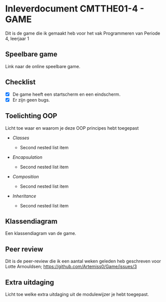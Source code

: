 # Inleverdocument CMTTHE01-4 - GAME

Dit is de game die ik gemaakt heb voor het vak Programmeren van Periode 4, leerjaar 1

## Speelbare game

Link naar de online speelbare game.

## Checklist

- [x] De game heeft een startscherm en een eindscherm.
- [x] Er zijn geen bugs.

## Toelichting OOP 

Licht toe waar en waarom je deze OOP principes hebt toegepast

 - *Classes*
   - Second nested list item

 - *Encapsulation*
   - Second nested list item
   
 - *Composition*
   - Second nested list item
   
 - *Inheritance*
   - Second nested list item


## Klassendiagram

Een klassendiagram van de game.

## Peer review
Dit is de peer-review die ik een aantal weken geleden heb geschreven voor Lotte Arnouldsen;
https://github.com/Artemiss0/Game/issues/3

## Extra uitdaging

Licht toe welke extra uitdaging uit de modulewijzer je hebt toegepast.
